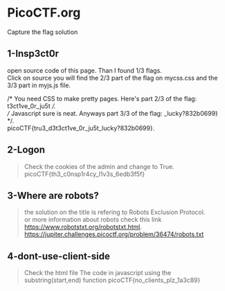# PicoCTF.org
Capture the flag solution

## 1-Insp3ct0r
open source code of this page. Than I found 1/3 flags.  
Click on source you will find the 2/3 part of the flag on mycss.css and the 3/3 part in myjs.js file. 

/* You need CSS to make pretty pages. Here's part 2/3 of the flag: t3ct1ve_0r_ju5t */.  
/* Javascript sure is neat. Anyways part 3/3 of the flag: _lucky?832b0699} */.  
picoCTF{tru3_d3t3ct1ve_0r_ju5t_lucky?832b0699}.   


## 2-Logon
>Check the cookies of the admin and change to True. 
picoCTF{th3_c0nsp1r4cy_l1v3s_6edb3f5f}


## 3-Where are robots?
>the solution on the title is refering to Robots Exclusion Protocol.  
or more information about robots check this link https://www.robotstxt.org/robotstxt.html. 
https://jupiter.challenges.picoctf.org/problem/36474/robots.txt


## 4-dont-use-client-side
>Check the html file
The code in javascript using the substring(start,end) function
picoCTF{no_clients_plz_1a3c89}
